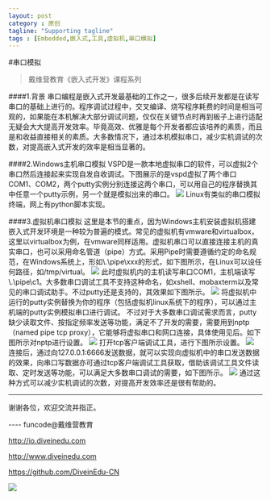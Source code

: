 ```yaml
---
layout: post
category : 原创
tagline: "Supporting tagline"
tags : [Embedded,嵌入式,工具,虚拟机,串口模拟]
---
```


#串口模拟
> 戴维营教育《嵌入式开发》课程系列

####1.背景
串口编程是嵌入式开发最基础的工作之一，很多后续开发都是在读写串口的基础上进行的。程序调试过程中，交叉编译、烧写程序耗费的时间是相当可观的，如果能在本机解决大部分调试问题，仅仅在关键节点时再到板子上进行适配无疑会大大提高开发效率。毕竟高效、优雅是每个开发者都应该培养的素质，而且是和收益直接相关的素质。大多数情况下，通过本机模拟串口，减少实机调试的次数，对提高嵌入式开发的效率是相当显著的。

####2.Windows主机串口模拟
VSPD是一款本地虚拟串口的软件，可以虚拟2个串口然后连接起来实现自发自收调试。下图展示的是vspd虚拟了两个串口COM1、COM2，两个putty实例分别连接这两个串口，可以用自己的程序替换其中任意一个putty示例，另一个就是模拟出来的串口。
![](/images/code/vspd.jpg)
Linux有类似的串口模拟终端，网上有python脚本实现。

####3.虚拟机串口模拟
这里是本节的重点，因为Windows主机安装虚拟机搭建嵌入式开发环境是一种较为普遍的模式。常见的虚拟机有vmware和virtualbox，这里以virtualbox为例，在vmware同样适用。虚拟机串口可以直接连接主机的真实串口，也可以采用命名管道（pipe）方式。采用Pipe时需要遵循约定的命名规范，在Windows系统上，形如\\.\pipe\xxx的形式，如下图所示，在Linux可以设任何路径，如/tmp/virtual。
![](/images/code/vmserial.jpg)
此时虚拟机内的主机读写串口COM1，主机端读写\\.\pipe\c1。大多数串口调试工具不支持这种命名，如xshell、mobaxterm以及常见的串口调试助手。不过putty还是支持的，其效果如下图所示。
![](/images/code/vmputty.jpg)
将虚拟机中运行的putty实例替换为你的程序（包括虚拟机linux系统下的程序），可以通过主机端的putty实例模拟串口进行调试。
不过对于大多数串口调试需求而言，putty缺少读取文件、按指定频率发送等功能，满足不了开发的需要，需要用到nptp（named pipe tcp proxy），它能够将虚拟串口和网口连接，具体使用见后。如下图所示对nptp进行设置。
![](/images/code/vmnptp.jpg)
打开tcp客户端调试工具，进行下图所示设置。
![](/images/code/vmtcpclient.jpg)
连接后，通过向127.0.0.1:6666发送数据，就可以实现向虚拟机中的串口发送数据的效果，向串口写数据亦可通过tcp客户端调试工具获取，借助该调试工具文件读取、定时发送等功能，可以满足大多数串口调试的需要，如下图所示。
![](/images/code/vmpipe.jpg)
通过这种方式可以减少实机调试的次数，对提高开发效率还是很有帮助的。

----
谢谢各位，欢迎交流并指正。

----  funcode@戴维营教育

http://io.diveinedu.com

http://www.diveinedu.com

https://github.com/DiveinEdu-CN

![](/images/qrcode-diveinedu-mp-weixin.jpg)
